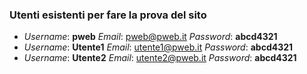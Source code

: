 ### Utenti esistenti per fare la prova del sito ###
* _Username_: **pweb** _Email_: pweb@pweb.it _Password_: **abcd4321**
* _Username_: **Utente1** _Email_: utente1@pweb.it _Password_: **abcd4321**
* _Username_: **Utente2** _Email_: utente2@pweb.it _Password_: **abcd4321**